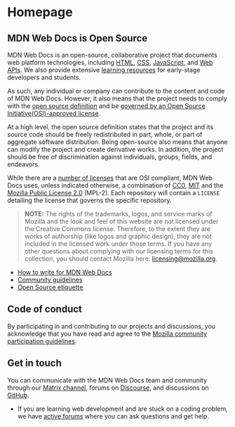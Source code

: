 # Homepage

## MDN Web Docs is Open Source

MDN Web Docs is an open-source, collaborative project that documents web platform technologies, including [HTML](https://developer.mozilla.org/en-US/docs/Web/HTML), [CSS](https://developer.mozilla.org/en-US/docs/Web/CSS), [JavaScript](https://developer.mozilla.org/en-US/docs/Web/JavaScript), and [Web APIs](https://developer.mozilla.org/en-US/docs/Web/API). We also provide extensive [learning resources](https://developer.mozilla.org/en-US/docs/Learn) for early-stage developers and students.

As such, any individual or company can contribute to the content and code of MDN Web Docs. However, it also means that the project needs to comply with the [open source definition](https://opensource.org/osd) and be [governed by an Open Source Initiative(OSI)-approved license](https://opensource.org/licenses).

At a high level, the open source definition states that the project and its source code should be freely redistributed in part, whole, or part of aggregate software distribution. Being open-source also means that anyone can modify the project and create derivative works. In addition, the project should be free of discrimination against individuals, groups, fields, and endeavors.

While there are a [number of licenses](https://opensource.org/licenses) that are OSI compliant, MDN Web Docs uses, unless indicated otherwise, a combination of [CC0](https://creativecommons.org/share-your-work/public-domain/cc0/), [MIT](https://opensource.org/licenses/MIT) and the [Mozilla Public License 2.0](https://opensource.org/licenses/MPL-2.0) (MPL-2). Each repository will contain a `LICENSE` detailing the license that governs the specific repository.

> **NOTE:** The rights of the trademarks, logos, and service marks of Mozilla and the look and feel of this website are not licensed under the Creative Commons license. Therefore, to the extent they are works of authorship (like logos and graphic design), they are not included in the licensed work under those terms. If you have any other questions about complying with our licensing terms for this collection, you should contact Mozilla here: [licensing@mozilla.org](mailto:licensing@mozilla.org).

- [How to write for MDN Web Docs](how-to-write/index.md)
- [Community guidelines](community-guidelines/index.md)
- [Open Source etiquette](community-guidelines/open-source-etiquette/index.md)

## Code of conduct

By participating in and contributing to our projects and discussions, you acknowledge that you have read and agree to the [Mozilla community participation guidelines](https://github.com/mdn/mdn-community/blob/main/CODE_OF_CONDUCT.md).

## Get in touch

You can communicate with the MDN Web Docs team and community through our [Matrix channel](https://chat.mozilla.org/#/room/#mdn:mozilla.org), forums on [Discourse](https://discourse.mozilla.org/c/mdn/236), and discussions on [GitHub](https://github.com/mdn/mdn-community/discussions).

- If you are learning web development and are stuck on a coding problem, we have [active forums](https://discourse.mozilla.org/c/mdn/learn/250) where you can ask questions and get help.
